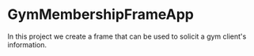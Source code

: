 # GymMembershipFrameApp
In this project we create a frame that can be used to solicit a gym client's information. 

